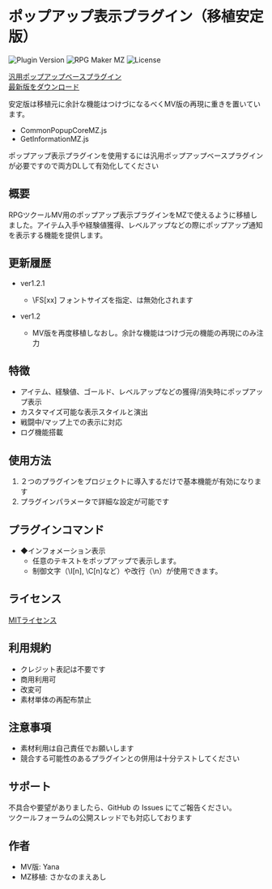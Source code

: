 # ポップアップ表示プラグイン（移植安定版）

![Plugin Version](https://img.shields.io/badge/version-1.2.1-blue)
![RPG Maker MZ](https://img.shields.io/badge/RPG%20Maker-MZ-green)
![License](https://img.shields.io/badge/license-MIT-brightgreen)


[汎用ポップアップベースプラグイン](https://raw.githubusercontent.com/fishs075/MZ/refs/heads/main/CommonPopupCoreMZ.js)<br>
[最新版をダウンロード](https://raw.githubusercontent.com/fishs075/MZ/refs/heads/main/GetInformationMZ.js)<br>

安定版は移植元に余計な機能はつけづになるべくMV版の再現に重きを置いています。

 - CommonPopupCoreMZ.js
 - GetInformationMZ.js

ポップアップ表示プラグインを使用するには汎用ポップアップベースプラグインが必要ですので両方DLして有効化してください


## 概要
RPGツクールMV用のポップアップ表示プラグインをMZで使えるように移植しました。アイテム入手や経験値獲得、レベルアップなどの際にポップアップ通知を表示する機能を提供します。

## 更新履歴
 - ver1.2.1
     - \FS[xx] フォントサイズを指定、は無効化されます

 - ver1.2
     - MV版を再度移植しなおし。余計な機能はつけづ元の機能の再現にのみ注力



## 特徴
- アイテム、経験値、ゴールド、レベルアップなどの獲得/消失時にポップアップ表示
- カスタマイズ可能な表示スタイルと演出
- 戦闘中/マップ上での表示に対応
- ログ機能搭載


## 使用方法
1. ２つのプラグインをプロジェクトに導入するだけで基本機能が有効になります
2. プラグインパラメータで詳細な設定が可能です


## プラグインコマンド
  - ◆インフォメーション表示
     - 任意のテキストをポップアップで表示します。
     - 制御文字（\I[n], \C[n]など）や改行（\n）が使用できます。


## ライセンス
[MITライセンス](http://opensource.org/licenses/mit-license.php)

## 利用規約

-   クレジット表記は不要です
-   商用利用可
-   改変可
-   素材単体の再配布禁止


## 注意事項
- 素材利用は自己責任でお願いします
- 競合する可能性のあるプラグインとの併用は十分テストしてください

## サポート

不具合や要望がありましたら、GitHub の Issues にてご報告ください。<br>
ツクールフォーラムの公開スレッドでも対応しております

## 作者
- MV版: Yana
- MZ移植: さかなのまえあし
